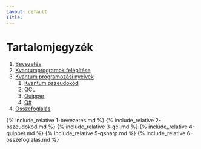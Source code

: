 ```yaml
---
Layout: default
Title: 
---
```


# Tartalomjegyzék
1. [Bevezetés](#bevezetés)
2. [Kvantumprogramok felépítése](#kvantumprogramok-felépítése)
3. [Kvantum programozási nyelvek](#kvantum-programozási-nyelvek)
   1. [Kvantum pszeudokód](#kvantum-pszeudokód)
   2. [QCL](#qcl)
   3. [Quipper](#quipper)
   4. [Q#](#q-sharp)
4. [Összefoglalás](#összefoglalás)

{% include_relative 1-bevezetes.md %}
{% include_relative 2-pszeudokod.md %}
{% include_relative 3-qcl.md %}
{% include_relative 4-quipper.md %}
{% include_relative 5-qsharp.md %}
{% include_relative 6-osszefoglalas.md %}
